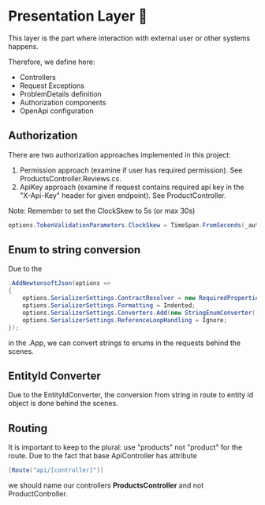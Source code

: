 ﻿# Presentation Layer :door: 

This layer is the part where interaction with external user or other systems happens. 

Therefore, we define here:

- Controllers
- Request Exceptions
- ProblemDetails definition
- Authorization components
- OpenApi configuration

## Authorization

There are two authorization approaches implemented in this project:
1. Permission approach (examine if user has required permission). See ProductsController.Reviews.cs.
2. ApiKey approach (examine if request contains required api key in the "X-Api-Key" header for given endpoint). See ProductController.

Note: Remember to set the ClockSkew to 5s (or max 30s)

```csharp
options.TokenValidationParameters.ClockSkew = TimeSpan.FromSeconds(_authenticationOptions.ClockSkew); 
```

## Enum to string conversion

Due to the 

```csharp
.AddNewtonsoftJson(options =>
{
    options.SerializerSettings.ContractResolver = new RequiredPropertiesCamelCaseContractResolver();
    options.SerializerSettings.Formatting = Indented;
    options.SerializerSettings.Converters.Add(new StringEnumConverter());
    options.SerializerSettings.ReferenceLoopHandling = Ignore;
});
```

in the .App, we can convert strings to enums in the requests behind the scenes.

## EntityId Converter

Due to the EntityIdConverter, the conversion from string in route to entity id object is done behind the scenes.

## Routing

It is important to keep to the plural: use "products" not "product" for the route. 
Due to the fact that base ApiController has attribute 
```csharp
[Route("api/[controller]")]
```
we should name our controllers **ProductsController** and not ProductController.